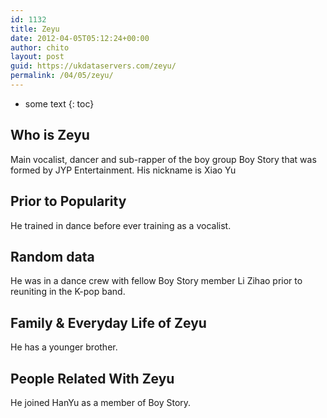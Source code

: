 ```yaml
---
id: 1132
title: Zeyu
date: 2012-04-05T05:12:24+00:00
author: chito
layout: post
guid: https://ukdataservers.com/zeyu/
permalink: /04/05/zeyu/
---
```


* some text
{: toc}
          
          
## Who is  Zeyu
                  
                  
                  
Main vocalist, dancer and sub-rapper of the boy group Boy Story that was formed by JYP Entertainment. His nickname is Xiao Yu
                  
                
                
                
## Prior to Popularity 
                  
                  
                  
He trained in dance before ever training as a vocalist. 
                  
                
                
                
## Random data 
                  
                  
                  
He was in a dance crew with fellow Boy Story member Li Zihao prior to reuniting in the K-pop band.
                  
                
                
                
## Family & Everyday Life of Zeyu
                  
                  
                  
He has a younger brother. 
                  
                
                
                
## People Related With  Zeyu
                  
                  
                  
He joined HanYu as a member of Boy Story.
                  
                
              
            
          
          
          
    
    
  
